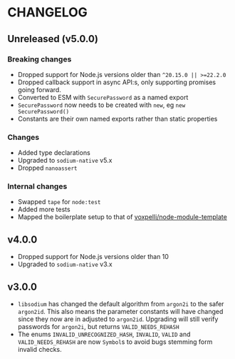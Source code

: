 # CHANGELOG

## Unreleased (v5.0.0)

### Breaking changes

* Dropped support for Node.js versions older than `^20.15.0 || >=22.2.0`
* Dropped callback support in async API:s, only supporting promises going forward.
* Converted to ESM with `SecurePassword` as a named export
* `SecurePassword` now needs to be created with `new`, eg `new SecurePassword()`
* Constants are their own named exports rather than static properties

### Changes

* Added type declarations
* Upgraded to `sodium-native` v5.x
* Dropped `nanoassert`

### Internal changes

* Swapped `tape` for `node:test`
* Added more tests
* Mapped the boilerplate setup to that of [voxpelli/node-module-template](https://github.com/voxpelli/node-module-template)

## v4.0.0

* Dropped support for Node.js versions older than 10
* Upgraded to `sodium-native` v3.x

## v3.0.0

* `libsodium` has changed the default algorithm from `argon2i` to the safer
  `argon2id`. This also means the parameter constants will have changed since
  they now are in adjusted to `argon2id`. Upgrading will still verify passwords
  for `argon2i`, but returns `VALID_NEEDS_REHASH`
* The enums `INVALID_UNRECOGNIZED_HASH`, `INVALID`, `VALID` and
  `VALID_NEEDS_REHASH` are now `Symbol`s to avoid bugs stemming form invalid
  checks.
